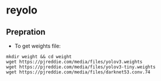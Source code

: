# reyolo

## Prepration
- To get weights file:
```
mkdir weight && cd weight
wget https://pjreddie.com/media/files/yolov3.weights
wget https://pjreddie.com/media/files/yolov3-tiny.weights 
wget https://pjreddie.com/media/files/darknet53.conv.74
```
